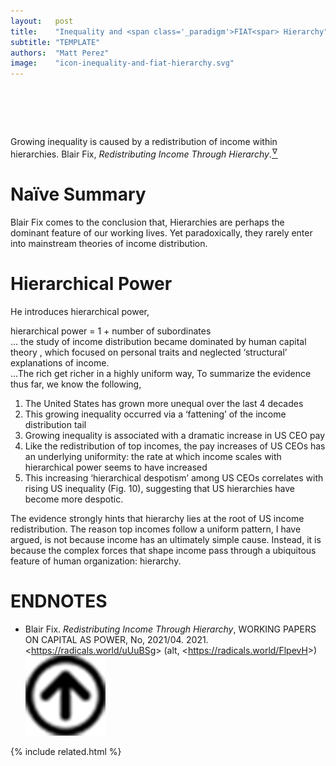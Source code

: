 ```yaml
---
layout:   post
title:    "Inequality and <span class='_paradigm'>FIAT<spar> Hierarchy"
subtitle: "TEMPLATE"
authors:  "Matt Perez"
image:    "icon-inequality-and-fiat-hierarchy.svg"
---
```


<div style="display:none;">
 <p>Growing inequality is caused by a redistribution of income within hierarchies.</p>
</div>

<h1>&nbsp;</h1>
 <div class="_citation">
  <span class="_quotespan">Growing inequality is caused by a redistribution of income within hierarchies.</span>
  <span id="_signature">Blair Fix, <em>Redistributing Income Through Hierarchy</em>.<a href="#en01"><sup id="bm01">&hairsp;&nabla;&hairsp;</sup></a></span>
 </div>

<h1>Na&iuml;ve Summary</h1>
 <p>Blair Fix comes to the conclusion that, <span class="_quotespan">Hierarchies are perhaps the dominant feature of our working lives. Yet paradoxically, they rarely enter into mainstream theories of income distribution.</span></p>

 <h1>Hierarchical Power</h1>
 <p>He introduces <span class="_quotespan">hierarchical power</span>,</p>
 <div class="_center">
  hierarchical power = 1 + number of subordinates
 </div>
 <div class="_citation">
  <span class="_quotespan">&hellip; the study of income distribution became dominated by human capital theory , which focused on personal traits and neglected &lsquo;structural&rsquo; explanations of income.</span>
 </div>
 <div class="_citation">
  <span class="_quotespan">&hellip;The rich get richer in a highly uniform way,</span>
  <span class="_quotespan">To summarize the evidence thus far, we know the following,</span>
  <ol>
   <li>The United States has grown more unequal over the last 4 decades</li>
   <li>This growing inequality occurred via a ‘fattening’ of the income distribution tail</li>
   <li>Growing inequality is associated with a dramatic increase in US CEO pay</li>
   <li>Like the redistribution of top incomes, the pay increases of US CEOs has an underlying uniformity: the rate at which income scales with hierarchical power seems to have increased</li>
   <li>This increasing ‘hierarchical despotism’ among US CEOs correlates with rising US inequality (Fig. 10), suggesting that US hierarchies have become more despotic.</li>
  </ol>
 </div>
 <span class="_quotespan">The evidence strongly hints that hierarchy lies at the root of US income redistribution.</span>
 <span class="_quotespan">The reason top incomes follow a uniform pattern, I have argued, is not because income has an ultimately simple cause. Instead, it is because the complex forces that shape income pass through a ubiquitous feature of human organization: hierarchy.</spane>

<h1 class="_section">ENDNOTES</h1>
 <ul>
  <li id="en01">
   <p class="_list-item">
    Blair Fix.
    <em>Redistributing Income Through Hierarchy</em>,
    WORKING PAPERS ON CAPITAL AS POWER, No, 2021/04.
    2021.
    &lt;<a href="https://radicals.world/uUuBSg" target="_blank">https://radicals.world/uUuBSg</a>&gt;
    (alt, &lt;<a href="https://radicals.world/FlpevH" target="_blank">https://radicals.world/FlpevH</a>&gt;)
    <a class="_uparrow" href="#bm01"><img src="/assets/img/arrow-up-icon.png"></a>
   </p>
  </li>
 </ul>

{% include related.html %}